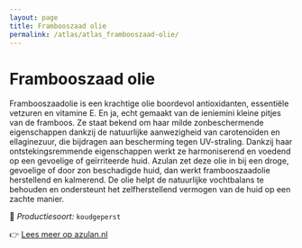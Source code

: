 ```yaml
---
layout: page
title: Frambooszaad olie
permalink: /atlas/atlas_frambooszaad-olie/
---
```


# Frambooszaad olie

Frambooszaadolie is een krachtige olie boordevol antioxidanten, essentiële vetzuren en vitamine E. En ja, echt gemaakt van de ieniemini kleine pitjes van de framboos. Ze staat bekend om haar milde zonbeschermende eigenschappen dankzij de natuurlijke aanwezigheid van carotenoïden en ellaginezuur, die bijdragen aan bescherming tegen UV-straling. Dankzij haar ontstekingsremmende eigenschappen werkt ze harmoniserend en voedend op een gevoelige of geïrriteerde huid. Azulan zet deze olie in bij een droge, gevoelige of door zon beschadigde huid, dan werkt frambooszaadolie herstellend en kalmerend. De olie helpt de natuurlijke vochtbalans te behouden en ondersteunt het zelfherstellend vermogen van de huid op een zachte manier.

🔧 *Productiesoort:* `koudgeperst`

👉 [Lees meer op azulan.nl](https://azulan.nl/atlas/frambooszaad-olie)